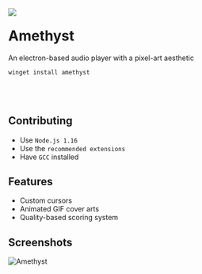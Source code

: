 <img align="left" src="https://media.discordapp.net/attachments/845328432715923487/978860497577340928/logo.png?width=192&height=192">

# Amethyst
An electron-based audio player with a pixel-art aesthetic

```powershell
winget install amethyst
```

<br>
<br>

## Contributing
- Use `Node.js 1.16`
- Use the `recommended extensions`
- Have `GCC` installed

## Features
- Custom cursors
- Animated GIF cover arts
- Quality-based scoring system

## Screenshots
![Amethyst](https://cdn.discordapp.com/attachments/845328432715923487/977813861535215616/unknown.png)
